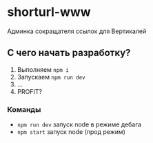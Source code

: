 # shorturl-www
Админка сокращателя ссылок для Вертикалей

## С чего начать разработку?
1. Выполняем `npm i`
2. Запускаем `npm run dev`
3. ...
4. PROFIT?

### Команды
* `npm run dev` запуск node в режиме дебага
* `npm start` запуск node (прод режим)
